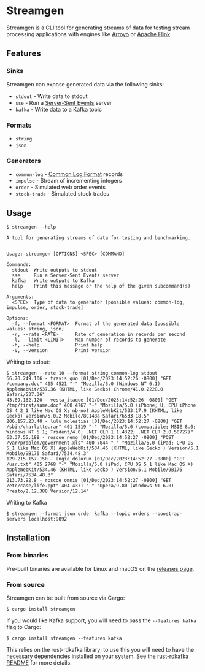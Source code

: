 # Streamgen

Streamgen is a CLI tool for generating streams of data for testing stream processing applications with
engines like [Arroyo](https://github.com/ArroyoSystems/arroyo) or [Apache Flink](https://flink.apache.org/).

## Features

### Sinks

Streamgen can expose generated data via the following sinks:

* `stdout` - Write data to stdout
* `sse` - Run a [Server-Sent Events](https://developer.mozilla.org/en-US/docs/Web/API/Server-sent_events/Using_server-sent_events) server
* `kafka` - Write data to a Kafka topic

### Formats

* `string`
* `json`

### Generators

* `common-log` - [Common Log Format](https://en.wikipedia.org/wiki/Common_Log_Format) records
* `impulse` - Stream of incrementing integers
* `order` - Simulated web order events
* `stock-trade` - Simulated stock trades

## Usage

```
$ streamgen --help

A tool for generating streams of data for testing and benchmarking.


Usage: streamgen [OPTIONS] <SPEC> [COMMAND]

Commands:
  stdout  Write outputs to stdout
  sse     Run a Server-Sent Events server
  kafka   Write outputs to Kafka
  help    Print this message or the help of the given subcommand(s)

Arguments:
  <SPEC>  Type of data to generator [possible values: common-log, impulse, order, stock-trade]

Options:
  -f, --format <FORMAT>  Format of the generated data [possible values: string, json]
  -r, --rate <RATE>      Rate of generation in records per second
  -l, --limit <LIMIT>    Max number of records to generate
  -h, --help             Print help
  -V, --version          Print version
```

Writing to stdout:
```
$ streamgen --rate 10 --format string common-log stdout
66.70.249.106 - travis_quo [01/Dec/2023:14:52:26 -0800] "GET /company.doc" 405 4521 "-" "Mozilla/5.0 (Windows NT 6.1) AppleWebKit/537.36 (KHTML, like Gecko) Chrome/41.0.2228.0 Safari/537.36"
43.89.162.120 - vesta_itaque [01/Dec/2023:14:52:26 -0800] "GET /tmp/first/same.doc" 400 4767 "-" "Mozilla/5.0 (iPhone; U; CPU iPhone OS 4_2_1 like Mac OS X; nb-no) AppleWebKit/533.17.9 (KHTML, like Gecko) Version/5.0.2 Mobile/8C148a Safari/6533.18.5"
206.157.23.40 - lulu_molestias [01/Dec/2023:14:52:27 -0800] "GET /sbin/charlotte.rar" 401 1519 "-" "Mozilla/5.0 (compatible; MSIE 8.0; Windows NT 5.1; Trident/4.0; .NET CLR 1.1.4322; .NET CLR 2.0.50727)"
63.37.55.188 - roscoe_nemo [01/Dec/2023:14:52:27 -0800] "POST /var/problem/government.xls" 400 7044 "-" "Mozilla/5.0 (iPad; CPU OS 5_1 like Mac OS X) AppleWebKit/534.46 (KHTML, like Gecko ) Version/5.1 Mobile/9B176 Safari/7534.48.3"
129.215.157.150 - angie_dolorum [01/Dec/2023:14:52:27 -0800] "GET /usr.txt" 405 2768 "-" "Mozilla/5.0 (iPad; CPU OS 5_1 like Mac OS X) AppleWebKit/534.46 (KHTML, like Gecko ) Version/5.1 Mobile/9B176 Safari/7534.48.3"
213.73.92.8 - roscoe_omnis [01/Dec/2023:14:52:27 -0800] "GET /etc/case/life.ppt" 404 4371 "-" "Opera/9.80 (Windows NT 6.0) Presto/2.12.388 Version/12.14"
```

Writing to Kafka
```
$ streamgen --format json order kafka --topic orders --boostrap-servers localhost:9092
```

## Installation

### From binaries

Pre-built binaries are available for Linux and macOS on the 
[releases page](https://github.com/ArroyoSystems/streamgen/releases).

### From source

Streamgen can be built from source via Cargo:

```
$ cargo install streamgen
```

If you would like Kafka support, you will need to pass the `--features kafka` flag to Cargo:

```
$ cargo install streamgen --features kafka
```

This relies on the rust-rdkafka library; to use this you will need to have the necessary dependencies installed
on your system. See the [rust-rdkafka README](https://github.com/fede1024/rust-rdkafka#installation) for more details.